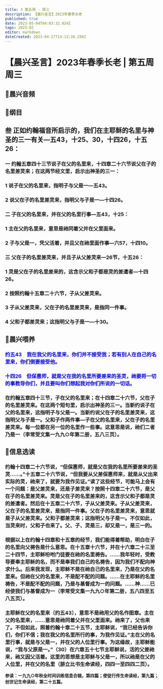 ```yaml
---
title: 3 第五周 · 周三
description: 【晨兴圣言】2023年春季长老
published: true
date: 2023-05-04T04:03:32.024Z
tags: 2023-02
editor: markdown
dateCreated: 2023-04-27T14:13:26.256Z
---
```


# 【晨兴圣言】2023年春季长老 | 第五周周三
## 🎵晨兴音频

<!-- Google tag (gtag.js) -->
<script async src="https://www.googletagmanager.com/gtag/js?id=G-1P8709Z16T"></script>
<script>
  window.dataLayer = window.dataLayer || [];
  function gtag(){dataLayer.push(arguments);}
  gtag('js', new Date());

  gtag('config', 'G-1P8709Z16T');
</script>
## 📙纲目

## **叁	正如约翰福音所启示的，我们在主耶稣的名里与神圣的三一有关—五43，十25、30，十四26，十五26：**

### 一	约翰五章四十三节说子在父的名里来，十四章二十六节说父在子的名里差灵来；在这两节经文里，启示出神圣的三一：

### 1	说子在父的名里来，指明子与父是一—五43。

### 2	说父在子的名里差灵来，指明父与子是一—十四26。

### 二	子在父的名里来，并在父的名里行事—五43，十25：

### 1	主在父的名里来，意思是祂同着父并在父里面来。

### 2	子与父是一，凭父活着，并且父在祂里面作事—六57，十四10。

### 三	父在子的名里差灵来，并且子从父差灵来—26节，十五26：

### 1	灵是父在子的名里差来的，这含示父和子都是灵的差遣者—十四26。

### 2	按照约翰十五章二十六节，子从父差灵来。

### 3	子从父差灵来，父在子的名里差灵来，是指同一件事。

### 4	父和子都差灵来；这指明父与子是一—十30。

## 📙晨兴喂养

### <font color=blue>**约五43&emsp;我在我父的名里来，你们并不接受我；若有别人在自己的名里来，你们倒要接受他。**</font>

### <font color=blue>**十四26&emsp;但保惠师，就是父在我的名里所要差来的圣灵，祂要将一切的事教导你们，并且要叫你们想起我对你们所说的一切话。**</font>

### 在约翰五章四十三节，子在父的名里来；在十四章二十六节，父在子的名里差灵来。在这两个短句里，启示出神圣的三一。当新约说子在父的名里来，这指明子与父是一。当新约说父在子的名里差灵来，这指明父与子是一。父和子作两件事—子在父的名里来，父在子的名里差灵来。每一位都在另一位的名里作一些事。这意思是说，祂们二者乃是一（李常受文集一九九○年第二册，五八三页）。

## 📙信息选读

### 约翰十四章二十六节说，“但保惠师，就是父在我的名里所要差来的圣灵……。”十五章二十六节说，“但我要从父差保惠师来，就是从父出来实际的灵，祂来了，就要为我作见证。”读了这些经节，可能马上会有一个问题：是父差灵来，还是子差灵来？按照十四章二十六节，是父在子的名里差灵来。灵是父在子的名里差来的，这含示父和子都是灵的差遣者。然后在十五章二十六节，子从父差灵来。子从父差灵来，父在子的名里差灵来，是指同一件事。父在子的名里差灵来，意思就是子从父差灵来。父和子都差灵来；这指明父与子是一。不仅如此，当灵来时，父和子也来了。父、子、灵是三，却又是一，是三一的。

### 根据以上在约翰十四章和十五章的经节，我们能得着帮助，明白在子的名里向父祷告是什么意思。在十五章十六节，并在十六章二十三至二十四节，主耶稣吩咐门徒要在祂的名里祷告。……我年轻时，受教导要奉主耶稣的名，而不是奉我们自己的名祷告，因为我们不配向神求什么。后来我发现，主耶稣不是在祂自己的名里来，乃是在父的名里来。但祂在父的名里来，不是配不配的问题。……在主耶稣的名里祷告，不是配不配的问题，乃是与基督成为一的问题。……神……已经使我们与基督成为一（李常受文集一九九○年第二册，五八四至五八五页）。

### 主耶稣在父的名里来〔约五43〕，意思不是祂用父的名作图章。主在父的名里来，……意思是祂同着父并在父里面来。祂来了，父也来了。不但如此，照着约翰十章二十五节，主耶稣说，“我已经告诉你们，你们不信；我在我父的名里所行的事，为我作见证。”主在父的名里行事，就是与父是一，并在父的人位里行事。为这缘故，主耶稣能说，“我与父原是一。”（30）在六章五十七节主耶稣说，活的父差祂来，祂又因父活着。这里的思想是主耶稣与父是一，所以祂是在父的人位里，并在父的名里（腓立比书生命读经，四四一至四四二页）。

**参读：一九九○年秋全时间训练信息合辑，第四篇；使徒行传生命读经，第九篇；创世记生命读经，第二十五篇。**